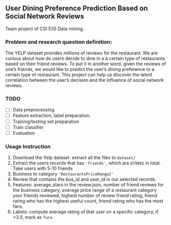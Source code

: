 ## User Dining Preference Prediction Based on Social Network Reviews

Team project of CSI 535 Data mining.

### Problem and research question definition:

The YELP dataset provides millions of reviews for the restaurant. We are curious about how do users decide to dine in a a certain type of restaurants based on their friend reviews. To put it in another word, given the reviews of one’s friends, we would like to predict the user’s dining preference to a certain type of restaurant. This project can help us discover the latent correlation between the user’s decision and the influence of social network reviews.


### TODO
- [ ] Data preprocessing
- [ ] Feature extraction, label preparation.
- [ ] Training/testing set preparation
- [ ] Train classifier
- [ ] Evaluation

### Usage Instruction
1. Download the Yelp dataset. extract all the files to `dataset/`
2. Extract the users records that has `'friends'`, which are `879891` in total. Take users with 5-10 friends
3. Business to category `'RestaurantsPriceRange2'`
4. Review that contains the bus_id and user_id in our selected records.
5. Features: average_stars in the review.json, number of friend reviews for the business category, average price range of a restaurant category your friends reviewed, highest number of review friend rating, friend rating who has the highest useful count, friend rating who has the most fans.
6. Labels: compute average rating of that user on a specific category, if >3.0, mark as `Ture`.
